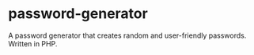 # password-generator
A password generator that creates random and user-friendly passwords. Written in PHP.
